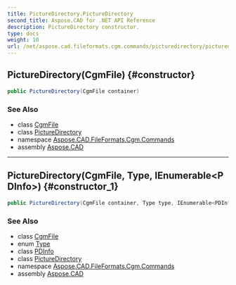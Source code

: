 ```yaml
---
title: PictureDirectory.PictureDirectory
second_title: Aspose.CAD for .NET API Reference
description: PictureDirectory constructor. 
type: docs
weight: 10
url: /net/aspose.cad.fileformats.cgm.commands/picturedirectory/picturedirectory/
---
```

## PictureDirectory(CgmFile) {#constructor}

```csharp
public PictureDirectory(CgmFile container)
```

### See Also

* class [CgmFile](../../../aspose.cad.fileformats.cgm/cgmfile/)
* class [PictureDirectory](../)
* namespace [Aspose.CAD.FileFormats.Cgm.Commands](../../picturedirectory/)
* assembly [Aspose.CAD](../../../)

---

## PictureDirectory(CgmFile, Type, IEnumerable&lt;PDInfo&gt;) {#constructor_1}

```csharp
public PictureDirectory(CgmFile container, Type type, IEnumerable<PDInfo> infos)
```

### See Also

* class [CgmFile](../../../aspose.cad.fileformats.cgm/cgmfile/)
* enum [Type](../../picturedirectory.type/)
* class [PDInfo](../../picturedirectory.pdinfo/)
* class [PictureDirectory](../)
* namespace [Aspose.CAD.FileFormats.Cgm.Commands](../../picturedirectory/)
* assembly [Aspose.CAD](../../../)


